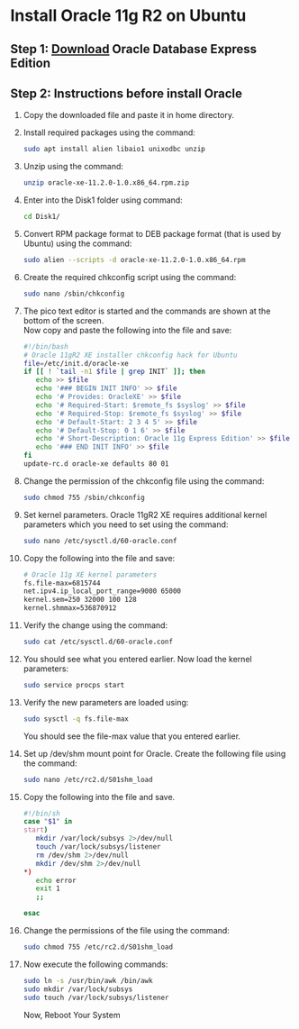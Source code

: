 # Install Oracle 11g R2 on Ubuntu

## Step 1: [Download](https://www.oracle.com/technetwork/database/database-technologies/express-edition/downloads/xe-prior-releases-5172097.html) Oracle Database Express Edition

## Step 2: Instructions before install Oracle

1. Copy the downloaded file and paste it in home directory.
2. Install required packages using the command:

   ```bash
   sudo apt install alien libaio1 unixodbc unzip
   ```

3. Unzip using the command:

   ```bash
   unzip oracle-xe-11.2.0-1.0.x86_64.rpm.zip
   ```

4. Enter into the Disk1 folder using command:

   ```bash
   cd Disk1/
   ```

5. Convert RPM package format to DEB package format (that is used by Ubuntu) using the command:

   ```bash
   sudo alien --scripts -d oracle-xe-11.2.0-1.0.x86_64.rpm
   ```

6. Create the required chkconfig script using the command:

   ```bash
   sudo nano /sbin/chkconfig
   ```

7. The pico text editor is started and the commands are shown at the bottom of the screen.  
   Now copy and paste the following into the file and save:

   ```bash
   #!/bin/bash
   # Oracle 11gR2 XE installer chkconfig hack for Ubuntu
   file=/etc/init.d/oracle-xe
   if [[ ! `tail -n1 $file | grep INIT` ]]; then
      echo >> $file
      echo '### BEGIN INIT INFO' >> $file
      echo '# Provides: OracleXE' >> $file
      echo '# Required-Start: $remote_fs $syslog' >> $file
      echo '# Required-Stop: $remote_fs $syslog' >> $file
      echo '# Default-Start: 2 3 4 5' >> $file
      echo '# Default-Stop: 0 1 6' >> $file
      echo '# Short-Description: Oracle 11g Express Edition' >> $file
      echo '### END INIT INFO' >> $file
   fi
   update-rc.d oracle-xe defaults 80 01
   ```

8. Change the permission of the chkconfig file using the command:

   ```bash
   sudo chmod 755 /sbin/chkconfig
   ```

9. Set kernel parameters. Oracle 11gR2 XE requires additional kernel parameters which you need to set using the command:

   ```bash
   sudo nano /etc/sysctl.d/60-oracle.conf
   ```

10. Copy the following into the file and save:

    ```bash
    # Oracle 11g XE kernel parameters
    fs.file-max=6815744
    net.ipv4.ip_local_port_range=9000 65000
    kernel.sem=250 32000 100 128
    kernel.shmmax=536870912
    ```

11. Verify the change using the command:

    ```bash
    sudo cat /etc/sysctl.d/60-oracle.conf
    ```

12. You should see what you entered earlier. Now load the kernel parameters:

    ```bash
    sudo service procps start
    ```

13. Verify the new parameters are loaded using:

    ```bash
    sudo sysctl -q fs.file-max
    ```

    You should see the file-max value that you entered earlier.

14. Set up /dev/shm mount point for Oracle. Create the following file using the command:

    ```bash
    sudo nano /etc/rc2.d/S01shm_load
    ```

15. Copy the following into the file and save.

    ```bash
    #!/bin/sh
    case "$1" in
    start)
       mkdir /var/lock/subsys 2>/dev/null
       touch /var/lock/subsys/listener
       rm /dev/shm 2>/dev/null
       mkdir /dev/shm 2>/dev/null
    *)
       echo error
       exit 1
       ;;

    esac
    ```

16. Change the permissions of the file using the command:

    ```bash
    sudo chmod 755 /etc/rc2.d/S01shm_load
    ```

17. Now execute the following commands:

    ```bash
    sudo ln -s /usr/bin/awk /bin/awk
    sudo mkdir /var/lock/subsys
    sudo touch /var/lock/subsys/listener
    ```

    Now, Reboot Your System
